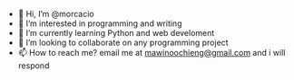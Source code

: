 - 👋 Hi, I’m @morcacio
- 👀 I’m interested in programming and writing
- 🌱 I’m currently learning Python and web develoment
- 💞️ I’m looking to collaborate on any programming project
- 📫 How to reach me? email me at mawinoochieng@gmail.com and i will respond

<!---
morcacio/morcacio is a ✨ special ✨ repository because its `README.md` (this file) appears on your GitHub profile.
You can click the Preview link to take a look at your changes.
--->
